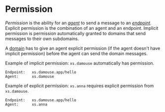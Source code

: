 # Permission

*Permission* is the ability for an [*agent*][agent] to send a message to an [*endpoint*][endpoint]. Explicit permission is the combination of an agent and an endpoint. Implicit permission is permission automatically granted to domains that send messages to their own subdomains. 

A [domain][domain] has to give an agent explicit permission (if the agent doesn't have implicit permission) before the agent can send the domain messages. 

Example of implicit permission: `xs.damouse` automatically has permission.

```
Endpoint:   xs.damouse.app/hello
Agent:      xs.damouse
```

Example of explicit permission: `xs.anna` requires explicit permission from `xs.damouse`.

```
Endpoint:   xs.damouse.app/hello
Agent:      xs.anna
```




<!-- A certificate, public key, and private key that tie the name of the allowed party to an endpoint. Certificate that consists of an [[endpoint|Endpoint]], the public key of its holder, and a signature by the issuing party. A permission object is only required for *horizontal* and *upward* endpoints. -->


<!-- Reference for TOC -->

[message]:/pages/riffle/Message.md
[agent]:/pages/riffle/Agent.md
[node]:/pages/fabric/Node.md
[fabric]:/pages/fabric/Fabric.md
[domain]:/pages/riffle/Domain.md
[action]:/pages/riffle/Agent.md
[endpoint]:/pages/riffle/Endpoint.md
[samples]:/pages/samples/Samples.md

[auth]:/pages/appliances/Auth-Appliance.md

[perm]:/pages/security/Permission.md